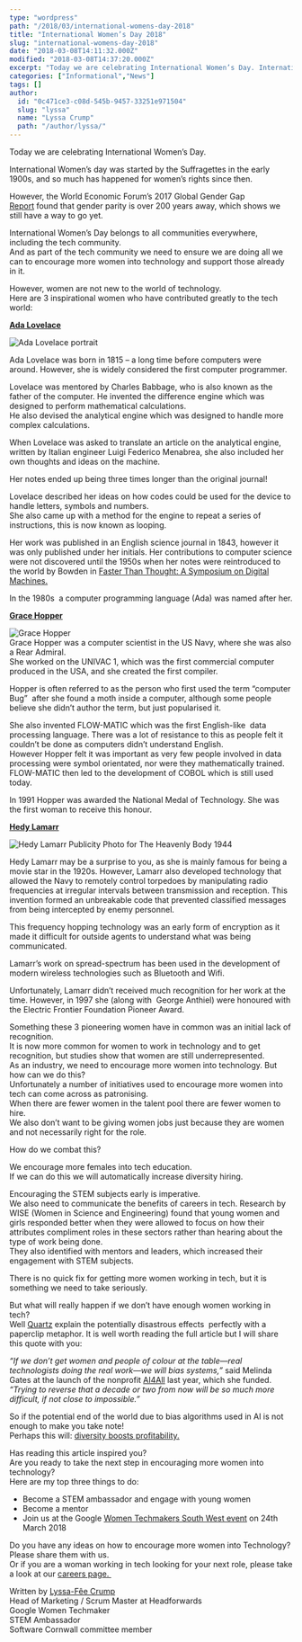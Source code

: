 ```yaml
---
type: "wordpress"
path: "/2018/03/international-womens-day-2018"
title: "International Women’s Day 2018"
slug: "international-womens-day-2018"
date: "2018-03-08T14:11:32.000Z"
modified: "2018-03-08T14:37:20.000Z"
excerpt: "Today we are celebrating International Women’s Day. International Women’s day was started by the Suffragettes in the early 1900s, and so much has happened for women’s rights since then. However, the World Economic Forum’s 2017 Global Gender Gap Report found that gender parity is over 200 years away, which shows we still have a way to …"
categories: ["Informational","News"]
tags: []
author:
  id: "0c471ce3-c08d-545b-9457-33251e971504"
  slug: "lyssa"
  name: "Lyssa Crump"
  path: "/author/lyssa/"
---
```

Today we are celebrating International Women’s Day.

International Women’s day was started by the Suffragettes in the early 1900s, and so much has happened for women’s rights since then.

However, the World Economic Forum’s 2017 Global Gender Gap [Report](https://www.wherewomenwork.com/Career/640/Global-Gender-Gap-WorldEconomicForum) found that gender parity is over 200 years away, which shows we still have a way to go yet.

International Women’s Day belongs to all communities everywhere, including the tech community.  
And as part of the tech community we need to ensure we are doing all we can to encourage more women into technology and support those already in it.

However, women are not new to the world of technology.  
Here are 3 inspirational women who have contributed greatly to the tech world:

[**Ada Lovelace**](https://en.wikipedia.org/wiki/Ada_Lovelace)

![Ada Lovelace portrait](https://upload.wikimedia.org/wikipedia/commons/thumb/a/a4/Ada_Lovelace_portrait.jpg/256px-Ada_Lovelace_portrait.jpg)

Ada Lovelace was born in 1815 – a long time before computers were around. However, she is widely considered the first computer programmer.

Lovelace was mentored by Charles Babbage, who is also known as the father of the computer. He invented the difference engine which was designed to perform mathematical calculations.  
He also devised the analytical engine which was designed to handle more complex calculations.

When Lovelace was asked to translate an article on the analytical engine, written by Italian engineer Luigi Federico Menabrea, she also included her own thoughts and ideas on the machine.

Her notes ended up being three times longer than the original journal!

Lovelace described her ideas on how codes could be used for the device to handle letters, symbols and numbers.  
She also came up with a method for the engine to repeat a series of instructions, this is now known as looping.

Her work was published in an English science journal in 1843, however it was only published under her initials. Her contributions to computer science were not discovered until the 1950s when her notes were reintroduced to the world by Bowden in [Faster Than Thought: A Symposium on Digital Machines.](https://archive.org/details/FasterThanThought)

In the 1980s  a computer programming language (Ada) was named after her.

[**Grace Hopper**](https://en.wikipedia.org/wiki/Grace_Hopper)

![Grace Hopper](https://upload.wikimedia.org/wikipedia/commons/thumb/5/55/Grace_Hopper.jpg/256px-Grace_Hopper.jpg)  
Grace Hopper was a computer scientist in the US Navy, where she was also a Rear Admiral.  
She worked on the UNIVAC 1, which was the first commercial computer produced in the USA, and she created the first compiler.

Hopper is often referred to as the person who first used the term “computer Bug”  after she found a moth inside a computer, although some people believe she didn’t author the term, but just popularised it.

She also invented FLOW-MATIC which was the first English-like  data processing language. There was a lot of resistance to this as people felt it couldn’t be done as computers didn’t understand English.  
However Hopper felt it was important as very few people involved in data processing were symbol orientated, nor were they mathematically trained.  
FLOW-MATIC then led to the development of COBOL which is still used today.

In 1991 Hopper was awarded the National Medal of Technology. She was the first woman to receive this honour.

[**Hedy Lamarr**](https://en.wikipedia.org/wiki/Hedy_Lamarr)

![Hedy Lamarr Publicity Photo for The Heavenly Body 1944](https://upload.wikimedia.org/wikipedia/commons/thumb/8/83/Hedy_Lamarr_Publicity_Photo_for_The_Heavenly_Body_1944.jpg/256px-Hedy_Lamarr_Publicity_Photo_for_The_Heavenly_Body_1944.jpg)

Hedy Lamarr may be a surprise to you, as she is mainly famous for being a movie star in the 1920s. However, Lamarr also developed technology that allowed the Navy to remotely control torpedoes by manipulating radio frequencies at irregular intervals between transmission and reception. This invention formed an unbreakable code that prevented classified messages from being intercepted by enemy personnel.

This frequency hopping technology was an early form of encryption as it made it difficult for outside agents to understand what was being communicated.

Lamarr’s work on spread-spectrum has been used in the development of modern wireless technologies such as Bluetooth and Wifi.

Unfortunately, Lamarr didn’t received much recognition for her work at the time. However, in 1997 she (along with  George Anthiel) were honoured with the Electric Frontier Foundation Pioneer Award.

Something these 3 pioneering women have in common was an initial lack of recognition.  
It is now more common for women to work in technology and to get recognition, but studies show that women are still underrepresented.  
As an industry, we need to encourage more women into technology. But how can we do this?  
Unfortunately a number of initiatives used to encourage more women into tech can come across as patronising.  
When there are fewer women in the talent pool there are fewer women to hire.  
We also don’t want to be giving women jobs just because they are women and not necessarily right for the role.

How do we combat this?

We encourage more females into tech education.  
If we can do this we will automatically increase diversity hiring.

Encouraging the STEM subjects early is imperative.  
We also need to communicate the benefits of careers in tech. Research by WISE (Women in Science and Engineering) found that young women and girls responded better when they were allowed to focus on how their attributes compliment roles in these sectors rather than hearing about the type of work being done.  
They also identified with mentors and leaders, which increased their engagement with STEM subjects.

There is no quick fix for getting more women working in tech, but it is something we need to take seriously.

But what will really happen if we don’t have enough women working in tech?  
Well [Quartz](https://qz.com/1211313/artificial-intelligences-paper-clip-maximizer-metaphor-can-explain-humanitys-imminent-doom/?utm_source=kwfb&kwp_0=701396) explain the potentially disastrous effects  perfectly with a paperclip metaphor. It is well worth reading the full article but I will share this quote with you:

_“If we don’t get women and people of colour at the table—real technologists doing the real work—we will bias systems,”_ said Melinda Gates at the launch of the nonprofit [AI4All](http://ai-4-all.org/) last year, which she funded. _“Trying to reverse that a decade or two from now will be so much more difficult, if not close to impossible.”_

So if the potential end of the world due to bias algorithms used in AI is not enough to make you take note!  
Perhaps this will: [diversity boosts profitability.](https://www.ft.com/content/1bc22040-1302-11e7-80f4-13e067d5072c)

Has reading this article inspired you?  
Are you ready to take the next step in encouraging more women into technology?  
Here are my top three things to do:

*   Become a STEM ambassador and engage with young women
*   Become a mentor
*   Join us at the Google [Women Techmakers South West event](https://www.eventbrite.co.uk/e/google-women-techmakers-event-south-west-tickets-43554771494) on 24th March 2018

Do you have any ideas on how to encourage more women into Technology? Please share them with us.  
Or if you are a woman working in tech looking for your next role, please take a look at our [careers page. ](https://www.headforwards.com/careers/)

Written by [Lyssa-Fêe Crump  
](https://www.linkedin.com/in/lyssafeecrump/)Head of Marketing / Scrum Master at Headforwards  
Google Women Techmaker  
STEM Ambassador  
Software Cornwall committee member